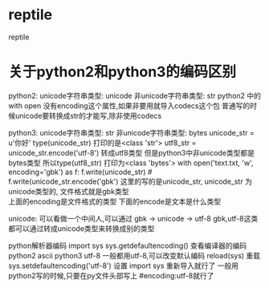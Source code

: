 # reptile
reptile


# 关于python2和python3的编码区别
python2:
    unicode字符串类型:  unicode
    非unicode字符串类型:    str
    python2 中的with open 没有encoding这个属性,如果非要用就导入codecs这个包
    普通写的时候unicode要转换成str的才能写,除非使用codecs

python3:
    unicode字符串类型:  str
    非unicode字符串类型:    bytes
    unicode_str = u'你好'
    type(unicode_str)   打印的是<class 'str'>
    utf8_str = unicode_str.encode('utf-8')
    转成utf8类型 但是python3中非unicode类型都是bytes类型 所以type(utf8_str) 打印为<class 'bytes'>
    with open('text.txt, 'w', encoding='gbk') as f:
        f.write(unicode_str)
        # f.write(unicode_str.encode('gbk')
    这里的写的是unicode_str, unicode_str 为 unicode类型的, 文件格式就是gbk类型  
    上面的encoding是文件格式的类型  下面的encode是文本是什么类型

unicode:
    可以看做一个中间人,可以通过 gbk -> unicode -> utf-8 
    gbk,utf-8这类都可以通过转成unicode类型来转换成别的类型

python解析器编码
    import sys
    sys.getdefaultencoding()    查看编译器的编码
    python2 ascii
    python3 utf-8
    一般都用utf-8,可以改变默认编码
    reload(sys)     重载
    sys.setdefaultencoding('utf-8')     设置
    import sys      重新导入就行了
    一般用python2写的时候,只要在py文件头部写上  #encoding:utf-8就行了
    
